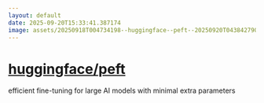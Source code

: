 ```yaml
---
layout: default
date: 2025-09-20T15:33:41.387174
image: assets/20250918T004734198--huggingface--peft--20250920T043842790--cropped.png
---
```


# [huggingface/peft](https://github.com/huggingface/peft)

efficient fine-tuning for large AI models with minimal extra parameters
